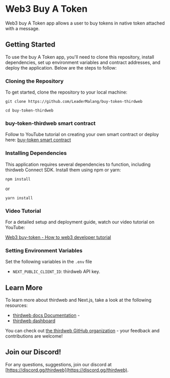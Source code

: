 # Web3 Buy  A Token

Web3 buy  A Token app allows a user to buy tokens in native token attached with a message.

## Getting Started

To use the buy  A Token app, you'll need to clone this repository, install dependencies, set up environment variables and contract addresses, and deploy the application. Below are the steps to follow:

### Cloning the Repository

To get started, clone the repository to your local machine:
```
git clone https://github.com/LeaderMalang/buy-token-thirdweb
```
```
cd buy-token-thirdweb
```

### buy-token-thirdweb smart contract
Follow to YouTube tutorial on creating your own smart contract or deploy here:
[buy-token smart contract](https://thirdweb.com/0xEe29620D0c544F00385032dfCd3Da3f99Affb8B2/BuyMeACoffee)

### Installing Dependencies

This application requires several dependencies to function, including thirdweb Connect SDK. Install them using npm or yarn:

```
npm install
```
or
```
yarn install
```


### Video Tutorial

For a detailed setup and deployment guide, watch our video tutorial on YouTube:

[Web3 buy-token - How to web3 developer tutorial](https://youtu.be/n7zo7-DMRmQ)

### Setting Environment Variables

Set the following variables in the `.env` file

- `NEXT_PUBLIC_CLIENT_ID`: thirdweb API key.


## Learn More

To learn more about thirdweb and Next.js, take a look at the following resources:

- [thirdweb docs Documentation](https://portal.thirdweb.com) - 
- [thirdweb dashboard](https://thirdweb.com)

You can check out [the thirdweb GitHub organization](https://github.com/thirdweb-dev) - your feedback and contributions are welcome!

## Join our Discord!

For any questions, suggestions, join our discord at [https://discord.gg/thirdweb](https://discord.gg/thirdweb).